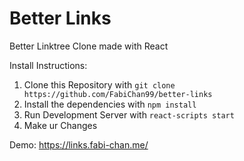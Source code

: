 # Better Links
Better Linktree Clone made with React

Install Instructions:

1. Clone this Repository with ```git clone https://github.com/FabiChan99/better-links```
2. Install the dependencies with ```npm install```
3. Run Development Server with ```react-scripts start```
4. Make ur Changes


Demo: https://links.fabi-chan.me/
